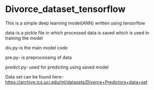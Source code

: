 # Divorce_dataset_tensorflow
This is a simple deep learning model(ANN) written using tensorflow 

data-is a pickle file in which processed data is saved which is used in training the model

div.py-is the main model code

pre.py- is preprocessing of data

predict.py- used for predicting using saved model

Data set can be found here-  https://archive.ics.uci.edu/ml/datasets/Divorce+Predictors+data+set

